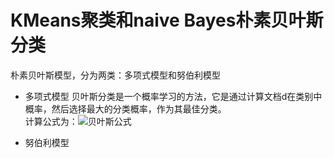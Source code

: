 KMeans聚类和naive Bayes朴素贝叶斯分类<br>
====
朴素贝叶斯模型，分为两类：多项式模型和努伯利模型<br>
* 多项式模型
贝叶斯分类是一个概率学习的方法，它是通过计算文档d在类别中概率，然后选择最大的分类概率，作为其最佳分类。<br>
计算公式为：![贝叶斯公式](https://nlp.stanford.edu/IR-book/html/htmledition/img865.png)

* 努伯利模型




